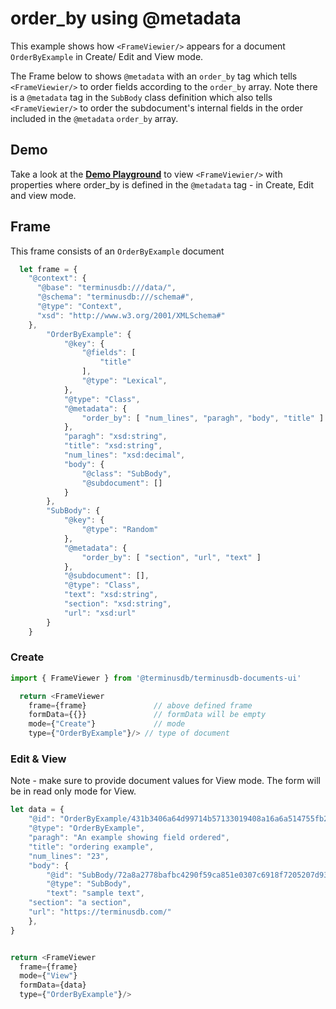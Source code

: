 # order_by using @metadata
This example shows how ``<FrameViewier/>`` appears for a document ``OrderByExample`` in Create/ Edit and View mode. 

The Frame below to shows ``@metadata`` with  an ``order_by`` tag which tells ``<FrameViewier/>`` to order fields according to the ``order_by`` array. Note there is a ``@metadata`` tag in the ``SubBody`` class definition which also tells ``<FrameViewier/>`` to order the subdocument's internal fields in the order included in the ``@metadata`` ``order_by`` array.


## Demo 
Take a look at the [**Demo Playground**](https://documents-ui-playground.terminusdb.com/Order%20By) to view ``<FrameViewier/>`` with properties where order_by is defined in the `@metadata` tag - in Create, Edit and view mode.

## Frame 
This frame consists of an `OrderByExample` document 

```javascript
  let frame = {
    "@context": {
      "@base": "terminusdb:///data/",
      "@schema": "terminusdb:///schema#",
      "@type": "Context",
      "xsd": "http://www.w3.org/2001/XMLSchema#"
    },
		"OrderByExample": {
			"@key": {
				"@fields": [
					"title"
				],
				"@type": "Lexical",
			},
			"@type": "Class",
			"@metadata": {
				"order_by": [ "num_lines", "paragh", "body", "title" ] 
			},
			"paragh": "xsd:string",
			"title": "xsd:string",
			"num_lines": "xsd:decimal",
			"body": {
				"@class": "SubBody",
				"@subdocument": []
			}
		},
		"SubBody": {
			"@key": {
				"@type": "Random"
			},
			"@metadata": {
				"order_by": [ "section", "url", "text" ]
			},
			"@subdocument": [],
			"@type": "Class",
			"text": "xsd:string",
			"section": "xsd:string",
			"url": "xsd:url"
		}
	}	
```


### Create

```javascript
import { FrameViewer } from '@terminusdb/terminusdb-documents-ui'

  return <FrameViewer
    frame={frame}               // above defined frame          
    formData={{}}               // formData will be empty
    mode={"Create"}             // mode 
    type={"OrderByExample"}/> // type of document 
```

### Edit & View
Note - make sure to provide document values for View mode. The form will be in read only mode for View.

```javascript
let data = {
	"@id": "OrderByExample/431b3406a64d99714b57133019408a16a6a514755fb229aff01419b4b423cb62",
	"@type": "OrderByExample",
	"paragh": "An example showing field ordered",
	"title": "ordering example",
	"num_lines": "23",
	"body": {
		"@id": "SubBody/72a8a2778bafbc4290f59ca851e0307c6918f7205207d93ac1b2a1f796a94587/body/SubBody/5879ec85b65bb0caaa03f48e99073a9d4302c31ec3c3a382889a12980899e95f",
		"@type": "SubBody",
		"text": "sample text",
    "section": "a section",
    "url": "https://terminusdb.com/"
	},
}


return <FrameViewer
  frame={frame}
  mode={"View"}
  formData={data}
  type={"OrderByExample"}/>
```
